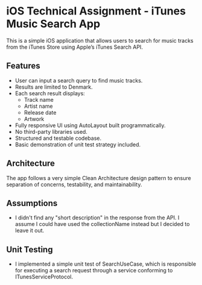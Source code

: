 # iOS Technical Assignment - iTunes Music Search App

This is a simple iOS application that allows users to search for music tracks from the iTunes Store using Apple’s iTunes Search API.

## Features

- User can input a search query to find music tracks.
- Results are limited to Denmark.
- Each search result displays:
  - Track name
  - Artist name
  - Release date
  - Artwork
- Fully responsive UI using AutoLayout built programmatically.
- No third-party libraries used.
- Structured and testable codebase.
- Basic demonstration of unit test strategy included.

## Architecture

The app follows a very simple Clean Architecture design pattern to ensure separation of concerns, testability, and maintainability.

## Assumptions
- I didn't find any "short description" in the response from the API. I assume I could have used the collectionName instead but I decided to leave it out.

## Unit Testing
- I implemented a simple unit test of SearchUseCase, which is responsible for executing a search request through a service conforming to ITunesServiceProtocol.
